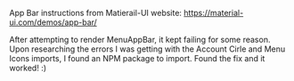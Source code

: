 App Bar instructions from Matierail-UI website: https://material-ui.com/demos/app-bar/

After attempting to render MenuAppBar, it kept failing for some reason. Upon researching the errors I was getting with
the Account Cirle and Menu Icons imports, I found an NPM package to import. Found the fix and it worked! :)